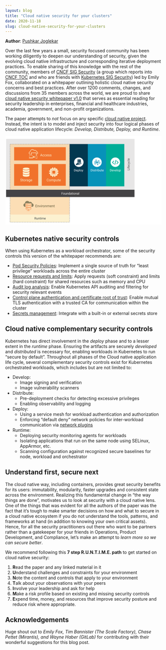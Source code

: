 ```yaml
---
layout: blog
title: "Cloud native security for your clusters"
date: 2020-11-18
slug: cloud-native-security-for-your-clusters
---
```


**Author**: [Pushkar Joglekar](https://twitter.com/pudijoglekar)

Over the last few years a small, security focused community has been working diligently to deepen our understanding of security, given the evolving cloud native infrastructure and corresponding iterative deployment practices. To enable sharing of this knowledge with the rest of the community, members of [CNCF SIG Security](https://github.com/cncf/sig-security) (a group which reports into [CNCF TOC](https://github.com/cncf/toc#sigs) and who are friends with [Kubernetes SIG Security](https://github.com/kubernetes/community/tree/master/sig-security)) led by Emily Fox, collaborated on a whitepaper outlining holistic cloud native security concerns and best practices. After over 1200 comments, changes, and discussions from 35 members across the world, we are proud to share [cloud native security whitepaper v1.0](https://www.cncf.io/blog/2020/11/18/announcing-the-cloud-native-security-white-paper) that serves as essential reading for security leadership in enterprises, financial and healthcare industries, academia, government, and non-profit organizations.

The paper attempts to _not_ focus on any specific [cloud native project](https://www.cncf.io/projects/). Instead, the intent is to model and inject security into four logical phases of cloud native application lifecycle: _Develop, Distribute, Deploy, and Runtime_.

<img alt="Cloud native application lifecycle phases"
     src="cloud-native-app-lifecycle-phases.svg"
     style="width:60em;max-width:100%;">


## Kubernetes native security controls
When using Kubernetes as a workload orchestrator, some of the security controls this version of the whitepaper recommends are:
* [Pod Security Policies](/docs/concepts/policy/pod-security-policy/): Implement a single source of truth for “least privilege” workloads across the entire cluster
* [Resource requests and limits](/docs/concepts/configuration/manage-resources-containers/#requests-and-limits): Apply requests (soft constraint) and limits (hard constraint) for shared resources such as memory and CPU
* [Audit log analysis](/docs/tasks/debug-application-cluster/audit/): Enable Kubernetes API auditing and filtering for security relevant events
* [Control plane authentication and certificate root of trust](/docs/concepts/architecture/control-plane-node-communication/): Enable mutual TLS authentication with a trusted CA for communication within the cluster
* [Secrets management](/docs/concepts/configuration/secret/): Integrate with a built-in or external secrets store

## Cloud native complementary security controls

Kubernetes has direct involvement in the _deploy_ phase and to a lesser extent in the _runtime_ phase. Ensuring the artifacts are securely _developed_ and _distributed_ is necessary for, enabling workloads in Kubernetes to run “secure by default”. Throughout all phases of the Cloud native application life cycle, several complementary security controls exist for Kubernetes orchestrated workloads, which includes but are not limited to:
* Develop:
  - Image signing and verification
  - Image vulnerability scanners
* Distribute:
  - Pre-deployment checks for detecting excessive privileges
  - Enabling observability and logging
* Deploy:
  - Using a service mesh for workload authentication and authorization
  - Enforcing “default deny” network policies for inter-workload communication via [network plugins](/docs/concepts/extend-kubernetes/compute-storage-net/network-plugins/)
* Runtime:
  - Deploying security monitoring agents for workloads
  - Isolating applications that run on the same node using SELinux, AppArmor, etc.
  - Scanning configuration against recognized secure baselines for node, workload and orchestrator

## Understand first, secure next
The cloud native way, including containers, provides great security benefits for its users: immutability, modularity, faster upgrades and consistent state across the environment. Realizing this fundamental change in “the way things are done”, motivates us to look at security with a cloud native lens. One of the things that was evident for all the authors of the paper was the fact that it’s tough to make smarter decisions on how and what to secure in a cloud native ecosystem if you do not understand the tools, patterns, and frameworks at hand (in addition to knowing your own critical assets). Hence, for all the security practitioners out there who want to be partners rather than a gatekeeper for your friends in Operations, Product Development, and Compliance, let’s make an attempt to _learn more so we can secure better_.

We recommend following this **7 step R.U.N.T.I.M.E. path** to get started on cloud native security:
1. <b>R</b>ead the paper and any linked material in it
2. <b>U</b>nderstand challenges and constraints for your environment
3. <b>N</b>ote the content and controls that apply to your environment
4. <b>T</b>alk about your observations with your peers
5. <b>I</b>nvolve your leadership and ask for help
6. <b>M</b>ake a risk profile based on existing and missing security controls
7. <b>E</b>xpend time, money, and resources that improve security posture and reduce risk where appropriate.

## Acknowledgements
Huge shout out to _Emily Fox, Tim Bannister (The Scale Factory), Chase Pettet (Mirantis), and Wayne Haber (GitLab)_ for contributing with their wonderful suggestions for this blog post.
